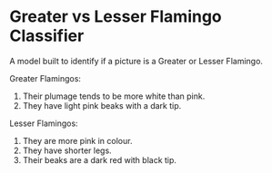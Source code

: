 # Greater vs Lesser Flamingo Classifier
A model built to identify if a picture is a Greater or Lesser Flamingo.

Greater Flamingos: 
1. Their plumage tends to be more white than pink.
2. They have light pink beaks with a dark tip.

Lesser Flamingos:
1. They are more pink in colour.
2. They have shorter legs.
3. Their beaks are a dark red with black tip.
